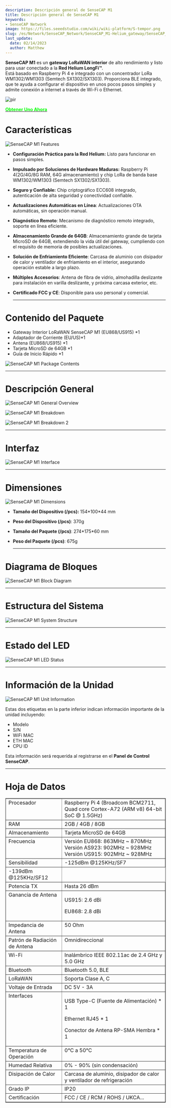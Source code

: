 ```yaml
---
description: Descripción general de SenseCAP M1
title: Descripción general de SenseCAP M1
keywords:
- SenseCAP Network
image: https://files.seeedstudio.com/wiki/wiki-platform/S-tempor.png
slug: /es/Network/SenseCAP_Network/SenseCAP_M1-Helium_gateway/SenseCAP_M1_Overview
last_update:
  date: 02/14/2023
  author: Matthew
---
```



**SenseCAP M1** es un **gateway LoRaWAN interior** de alto rendimiento y listo para usar conectado a la **Red Helium LongFi™**.  
Está basado en Raspberry Pi 4 e integrado con un concentrador LoRa WM1302/WM1303 (Semtech SX1302/SX1303). Proporciona BLE integrado, que te ayuda a configurar el dispositivo en unos pocos pasos simples y admite conexión a internet a través de Wi-Fi o Ethernet.

<p style={{textAlign: 'center'}}><img src="https://www.sensecapmx.com/wp-content/uploads/2022/06/sensecapm1.webp" alt="pir" width={600} height="auto" /></p>

<div class="get_one_now_container" style={{textAlign: 'center'}}>
    <a class="get_one_now_item" href="https://www.seeedstudio.com/SenseCAP-M1-LoRaWAN-Indoor-Gateway-EU868-p-5022.html" target="_blank">
            <strong><span><font color={'FFFFFF'} size={"4"}> Obtener Uno Ahora </font></span></strong>
    </a>
</div>

**Características**
==================

![SenseCAP M1 Features](https://www.sensecapmx.com/wp-content/uploads/2022/06/features.jpg)

- **Configuración Práctica para la Red Helium:** Listo para funcionar en pasos simples.
- **Impulsado por Soluciones de Hardware Maduras:** Raspberry Pi 4(2G/4G/8G RAM, 64G almacenamiento) y chip LoRa de banda base WM1302/WM1303 (Semtech SX1302/SX1303).
- **Seguro y Confiable:** Chip criptográfico ECC608 integrado, autenticación de alta seguridad y conectividad confiable.
- **Actualizaciones Automáticas en Línea**: Actualizaciones OTA automáticas, sin operación manual.
- **Diagnóstico Remoto**: Mecanismo de diagnóstico remoto integrado, soporte en línea eficiente.
- **Almacenamiento Grande de 64GB**: Almacenamiento grande de tarjeta MicroSD de 64GB, extendiendo la vida útil del gateway, cumpliendo con el requisito de memoria de posibles actualizaciones.
- **Solución de Enfriamiento Eficiente**: Carcasa de aluminio con disipador de calor y ventilador de enfriamiento en el interior, asegurando operación estable a largo plazo.
- **Múltiples Accesorios**: Antena de fibra de vidrio, almohadilla deslizante para instalación en varilla deslizante, y próxima carcasa exterior, etc.
- **Certificado FCC y CE**: Disponible para uso personal y comercial.  

    * * *

**Contenido del Paquete**
========================

- Gateway Interior LoRaWAN SenseCAP M1 (EU868/US915) \*1
- Adaptador de Corriente (EU/US)\*1
- Antena (EU868/US915) \*1
- Tarjeta MicroSD de 64GB \*1
- Guía de Inicio Rápido \*1

![SenseCAP M1 Package Contents](https://www.sensecapmx.com/wp-content/uploads/2022/06/package-contents.png)

* * *

**Descripción General**
======================

![SenseCAP M1 General Overview](https://www.sensecapmx.com/wp-content/uploads/2022/06/overview-1.webp)

![SenseCAP M1 Breakdown](https://www.sensecapmx.com/wp-content/uploads/2022/06/overview-2.webp)

![SenseCAP M1 Breakdown 2](https://www.sensecapmx.com/wp-content/uploads/2022/06/overview-3.webp)

* * *

**Interfaz**
===========

![SenseCAP M1 Interface](https://www.sensecapmx.com/wp-content/uploads/2022/06/interface-1.webp)

* * *

**Dimensiones**
==============

![SenseCAP M1 Dimensions](https://www.sensecapmx.com/wp-content/uploads/2022/06/dimensions-1.webp)

- **Tamaño del Dispositivo (/pcs):** 154\*100\*44 mm
- **Peso del Dispositivo (/pcs)**: 370g
- **Tamaño del Paquete (/pcs)**: 274\*175\*60 mm
- **Peso del Paquete (/pcs)**: 675g  

    * * *

**Diagrama de Bloques**
======================

![SenseCAP M1 Block Diagram](https://www.sensecapmx.com/wp-content/uploads/2022/06/block-diagram.webp)

* * *

**Estructura del Sistema**
=========================

![SenseCAP M1 System Structure](https://www.sensecapmx.com/wp-content/uploads/2022/06/system-structure.webp)

* * *

**Estado del LED**
=================

![SenseCAP M1 LED Status](https://www.sensecapmx.com/wp-content/uploads/2022/06/LED-status.webp)

* * *

**Información de la Unidad**
===========================

![SenseCAP M1 Unit Information](https://www.sensecapmx.com/wp-content/uploads/2022/06/unit-info.webp)

Estas dos etiquetas en la parte inferior indican información importante de la unidad incluyendo:

- Modelo
- S/N
- WiFi MAC
- ETH MAC
- CPU ID

Esta información será requerida al registrarse en el **Panel de Control SenseCAP**.

* * *

**Hoja de Datos**
================

<table style={{width: '45.6785%'}} border={0} cellSpacing={0} cellPadding={0}><tbody><tr><td style={{width: '28.2523%'}} valign="top">Procesador</td><td style={{width: '71.4849%'}} valign="top">Raspberry Pi 4 (Broadcom BCM2711, Quad core Cortex-A72 (ARM v8) 64-bit SoC @ 1.5GHz)</td></tr><tr><td style={{width: '28.2523%'}} valign="top">RAM</td><td style={{width: '71.4849%'}} valign="top">2GB / 4GB / 8GB</td></tr><tr><td style={{width: '28.2523%'}} valign="top">Almacenamiento</td><td style={{width: '71.4849%'}} valign="top">Tarjeta MicroSD de 64GB</td></tr><tr><td style={{width: '28.2523%'}} valign="top">Frecuencia</td><td style={{width: '71.4849%'}} valign="top">Versión EU868: 863MHz ~ 870MHz<br />Versión AS923: 902MHz ~ 928MHz<br />Versión US915: 902MHz ~ 928MHz</td></tr><tr><td style={{width: '28.2523%'}} rowSpan={2} valign="top">Sensibilidad</td><td style={{width: '71.4849%'}} valign="top">-125dBm @125KHz/SF7</td></tr><tr><td style={{width: '71.4849%'}} valign="top">-139dBm @125KHz/SF12</td></tr><tr><td style={{width: '28.2523%'}} valign="top">Potencia TX</td><td style={{width: '71.4849%'}} valign="top">Hasta 26 dBm</td></tr><tr><td style={{width: '28.2523%'}} valign="top">Ganancia de Antena</td><td style={{width: '71.4849%'}} valign="top"><p>US915: 2.6 dBi</p><p>EU868: 2.8 dBi</p></td></tr><tr><td style={{width: '28.2523%'}} valign="top">Impedancia de Antena</td><td style={{width: '71.4849%'}} valign="top">50 Ohm</td></tr><tr><td style={{width: '28.2523%'}} valign="top">Patrón de Radiación de Antena</td><td style={{width: '71.4849%'}} valign="top">Omnidireccional</td></tr><tr><td style={{width: '28.2523%'}} valign="top">Wi-Fi</td><td style={{width: '71.4849%'}} valign="top">Inalámbrico IEEE 802.11ac de 2.4 GHz y 5.0 GHz</td></tr><tr><td style={{width: '28.2523%'}} valign="top">Bluetooth</td><td style={{width: '71.4849%'}} valign="top">Bluetooth 5.0, BLE</td></tr><tr><td style={{width: '28.2523%'}} valign="top">LoRaWAN</td><td style={{width: '71.4849%'}} valign="top">Soporta Clase A, C</td></tr><tr><td style={{width: '28.2523%'}} valign="top">Voltaje de Entrada</td><td style={{width: '71.4849%'}} valign="top">DC 5V - 3A</td></tr><tr><td style={{width: '28.2523%'}} valign="top">Interfaces</td><td style={{width: '71.4849%'}} valign="top"><p>USB Type-C (Fuente de Alimentación) * 1</p><p>Ethernet RJ45 * 1</p><p>Conector de Antena RP-SMA Hembra * 1</p></td></tr><tr><td style={{width: '28.2523%'}} valign="top">Temperatura de Operación</td><td style={{width: '71.4849%'}} valign="top">0°C a 50°C</td></tr><tr><td style={{width: '28.2523%'}} valign="top">Humedad Relativa</td><td style={{width: '71.4849%'}} valign="top">0% - 90% (sin condensación)</td></tr><tr><td style={{width: '28.2523%'}} valign="top">Disipación de Calor</td><td style={{width: '71.4849%'}} valign="top">Carcasa de aluminio, disipador de calor y ventilador de refrigeración</td></tr><tr><td style={{width: '28.2523%'}} valign="top">Grado IP</td><td style={{width: '71.4849%'}} valign="top">IP20</td></tr><tr><td style={{width: '28.2523%'}} valign="top">Certificación</td><td style={{width: '71.4849%'}} valign="top">FCC / CE / RCM / ROHS / UKCA...</td></tr></tbody></table>
